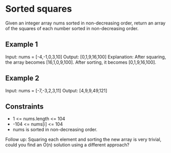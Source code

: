 # Sorted squares

Given an integer array nums sorted in non-decreasing order, return an array of the squares of each number sorted in non-decreasing order.

## Example 1

Input: nums = [-4,-1,0,3,10]
Output: [0,1,9,16,100]
Explanation: After squaring, the array becomes [16,1,0,9,100].
After sorting, it becomes [0,1,9,16,100].

## Example 2

Input: nums = [-7,-3,2,3,11]
Output: [4,9,9,49,121]

## Constraints

- 1 <= nums.length <= 104
- -104 <= nums[i] <= 104
- nums is sorted in non-decreasing order.

Follow up: Squaring each element and sorting the new array is very trivial, could you find an O(n) solution using a different approach?
